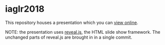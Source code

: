 # iaglr2018

This repository houses a presentation which you can
[view online](http://tbnorth.github.io/iaglr2018).

NOTE: the presentation uses [reveal.js](http://lab.hakim.se/reveal-js/),
the HTML slide show framework.  The unchanged parts of reveal.js are
brought in in a single commit.
